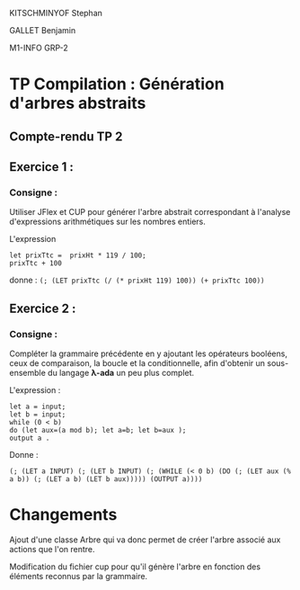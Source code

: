 KITSCHMINYOF Stephan

GALLET Benjamin

M1-INFO     GRP-2

# TP Compilation : Génération d'arbres abstraits

## Compte-rendu TP 2

## Exercice 1 :
### Consigne :
Utiliser JFlex et CUP pour générer l'arbre abstrait correspondant à l'analyse d'expressions arithmétiques sur les nombres entiers.


L'expression

```
let prixTtc =  prixHt * 119 / 100;
prixTtc + 100
```
donne :
`(; (LET prixTtc (/ (* prixHt 119) 100)) (+ prixTtc 100))`

## Exercice 2 :
### Consigne :
Compléter la grammaire précédente en y ajoutant les opérateurs booléens, ceux de comparaison, la boucle et la conditionnelle, afin d'obtenir un sous-ensemble du langage **λ-ada** un peu plus complet.


L'expression :

```
let a = input;
let b = input;
while (0 < b)
do (let aux=(a mod b); let a=b; let b=aux );
output a .
```

Donne :
```
(; (LET a INPUT) (; (LET b INPUT) (; (WHILE (< 0 b) (DO (; (LET aux (% a b)) (; (LET a b) (LET b aux))))) (OUTPUT a))))
```

# Changements
Ajout d'une classe Arbre qui va donc permet de créer l'arbre associé aux actions que l'on rentre.

Modification du fichier cup pour qu'il génère l'arbre en fonction des éléments reconnus par la grammaire.
